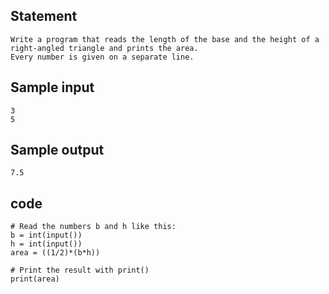 ## Statement
```
Write a program that reads the length of the base and the height of a right-angled triangle and prints the area.
Every number is given on a separate line.
```
## Sample input
```
3
5
```
## Sample output
```
7.5
```
## code
```
# Read the numbers b and h like this:
b = int(input())
h = int(input())
area = ((1/2)*(b*h))

# Print the result with print()
print(area)
```
